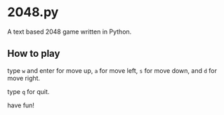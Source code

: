 2048.py
===

A text based 2048 game written in Python.

How to play
---

type `w` and enter for move up, `a` for move left, `s` for move down, and `d` for move right.

type `q` for quit.

have fun!
